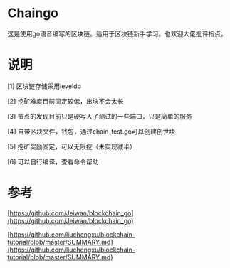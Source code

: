 # Chaingo

这是使用go语音编写的区块链。适用于区块链新手学习。也欢迎大佬批评指点。

# 说明

[1] 区块链存储采用leveldb

[2] 挖矿难度目前固定较低，出块不会太长

[3] 节点的发现目前只是硬写入了测试的一些端口，只是简单的服务

[4] 自带区块文件，钱包，通过chain_test.go可以创建创世块

[5] 挖矿奖励固定，可以无限挖（未实现减半）

[6] 可以自行编译，查看命令帮助

# 参考
[https://github.com/Jeiwan/blockchain_go](https://github.com/Jeiwan/blockchain_go)

[https://github.com/liuchengxu/blockchain-tutorial/blob/master/SUMMARY.md](https://github.com/liuchengxu/blockchain-tutorial/blob/master/SUMMARY.md)